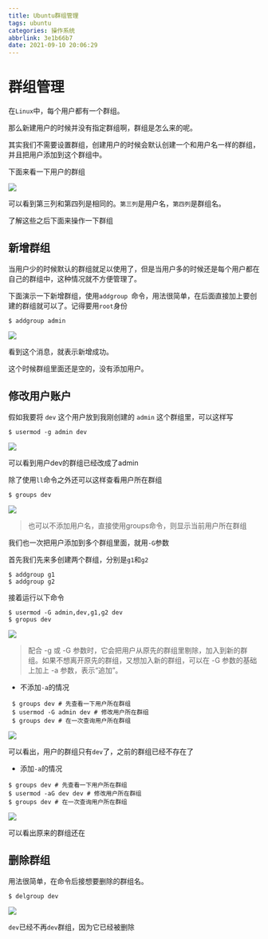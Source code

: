 ```yaml
---
title: Ubuntu群组管理
tags: ubuntu
categories: 操作系统
abbrlink: 3e1b66b7
date: 2021-09-10 20:06:29
---
```

# 群组管理
在`Linux`中，每个用户都有一个群组。

那么新建用户的时候并没有指定群组啊，群组是怎么来的呢。

其实我们不需要设置群组，创建用户的时候会默认创建一个和用户名一样的群组，并且把用户添加到这个群组中。

下面来看一下用户的群组

![](https://p3-juejin.byteimg.com/tos-cn-i-k3u1fbpfcp/f8b016ba237a4917be44590b5657d9d8~tplv-k3u1fbpfcp-zoom-1.image)

可以看到第三列和第四列是相同的。`第三列`是用户名，`第四列`是群组名。

了解这些之后下面来操作一下群组

## 新增群组

当用户少的时候默认的群组就足以使用了，但是当用户多的时候还是每个用户都在自己的群组中，这种情况就不方便管理了。

下面演示一下新增群组，使用`addgroup `命令，用法很简单，在后面直接加上要创建的群组就可以了。记得要用`root`身份

```shell
$ addgroup admin
```
![](https://p6-juejin.byteimg.com/tos-cn-i-k3u1fbpfcp/60fb204cbb4f4e7d84016c634818da1e~tplv-k3u1fbpfcp-zoom-1.image)

看到这个消息，就表示新增成功。

这个时候群组里面还是空的，没有添加用户。
## 修改用户账户
假如我要将 `dev` 这个用户放到我刚创建的 `admin` 这个群组里，可以这样写

```shell
$ usermod -g admin dev
```
![](https://p9-juejin.byteimg.com/tos-cn-i-k3u1fbpfcp/85d32fae8a974d66a209312aaca6d71c~tplv-k3u1fbpfcp-zoom-1.image)

可以看到用户dev的群组已经改成了admin

除了使用`ll`命令之外还可以这样查看用户所在群组
```shell
$ groups dev
```
![](https://p3-juejin.byteimg.com/tos-cn-i-k3u1fbpfcp/ae1f123767d54f15a5bf7c045d3403f7~tplv-k3u1fbpfcp-zoom-1.image)

> 也可以不添加用户名，直接使用groups命令，则显示当前用户所在群组

我们也一次把用户添加到多个群组里面，就用`-G`参数

首先我们先来多创建两个群组，分别是`g1`和`g2`

```shell
$ addgroup g1
$ addgroup g2
```
接着运行以下命令

```shell
$ usermod -G admin,dev,g1,g2 dev
$ gropus dev
```
![](https://p6-juejin.byteimg.com/tos-cn-i-k3u1fbpfcp/591947837e6947a2b065a854b78de643~tplv-k3u1fbpfcp-zoom-1.image)
>配合 -g 或 -G 参数时，它会把用户从原先的群组里剔除，加入到新的群组。如果不想离开原先的群组，又想加入新的群组，可以在 -G 参数的基础上加上 -a 参数，表示“追加”。

* 不添加`-a`的情况

```shell
 $ groups dev # 先查看一下用户所在群组
 $ usermod -G admin dev # 修改用户所在群组
 $ groups dev # 在一次查询用户所在群组
```
![](https://p6-juejin.byteimg.com/tos-cn-i-k3u1fbpfcp/7021f29ab3e444859879678c12d84de9~tplv-k3u1fbpfcp-zoom-1.image)

可以看出，用户的群组只有`dev`了，之前的群组已经不存在了

* 添加`-a`的情况
```shell
$ groups dev # 先查看一下用户所在群组
$ usermod -aG dev dev # 修改用户所在群组
$ groups dev # 在一次查询用户所在群组
```
![](https://p6-juejin.byteimg.com/tos-cn-i-k3u1fbpfcp/56207c151a4d4d759b1e6be4f55b980d~tplv-k3u1fbpfcp-zoom-1.image)

可以看出原来的群组还在

## 删除群组

用法很简单，在命令后接想要删除的群组名。

```shell
$ delgroup dev
```

![](https://p9-juejin.byteimg.com/tos-cn-i-k3u1fbpfcp/048865560eb442e585e60253b6807371~tplv-k3u1fbpfcp-zoom-1.image)

`dev`已经不再`dev`群组，因为它已经被删除